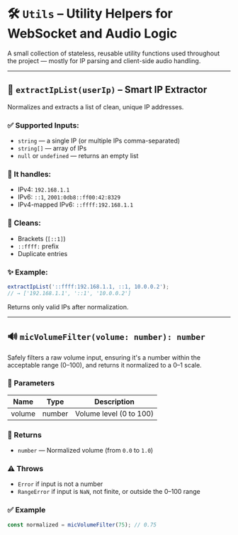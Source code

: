 # 🛠️ `Utils` – Utility Helpers for WebSocket and Audio Logic

A small collection of stateless, reusable utility functions used throughout the project — mostly for IP parsing and client-side audio handling.

---

## 🧪 `extractIpList(userIp)` – Smart IP Extractor

Normalizes and extracts a list of clean, unique IP addresses.

### ✅ Supported Inputs:

* `string` — a single IP (or multiple IPs comma-separated)
* `string[]` — array of IPs
* `null` or `undefined` — returns an empty list

### 🧠 It handles:

* IPv4: `192.168.1.1`
* IPv6: `::1`, `2001:0db8::ff00:42:8329`
* IPv4-mapped IPv6: `::ffff:192.168.1.1`

### 🧹 Cleans:

* Brackets (`[::1]`)
* `::ffff:` prefix
* Duplicate entries

### ✨ Example:

```js
extractIpList('::ffff:192.168.1.1, ::1, 10.0.0.2');
// → ['192.168.1.1', '::1', '10.0.0.2']
```

Returns only valid IPs after normalization.

---

## 🔊 `micVolumeFilter(volume: number): number`

Safely filters a raw volume input, ensuring it's a number within the acceptable range (0–100), and returns it normalized to a 0–1 scale.

### 🧪 Parameters

| Name   | Type   | Description             |
| ------ | ------ | ----------------------- |
| volume | number | Volume level (0 to 100) |

### 🔄 Returns

* `number` — Normalized volume (from `0.0` to `1.0`)

### ⚠️ Throws

* `Error` if input is not a number
* `RangeError` if input is `NaN`, not finite, or outside the 0–100 range

### ✅ Example

```js
const normalized = micVolumeFilter(75); // 0.75
```
